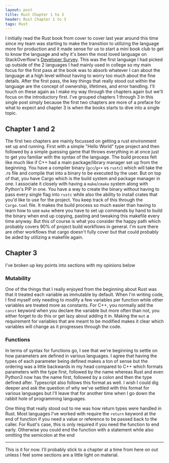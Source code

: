 ```yaml
---
layout: post
title: Rust Chapter 1 to 3
header: Rust Chapter 1 to 3
tags: Rust
---
```


I initially read the Rust book from cover to cover last year around this time
since my team was starting to make the transition to utilizing the language more
for production and it made sense for us to start a mini book club to get to know
the language and why it's been the most loved language on StackOverflow's
[Developer Survey](https://survey.stackoverflow.co/2022/#most-loved-dreaded-and-wanted-language-love-dread).
This was the first language I had picked up outside of the 2 languages I had
mainly used in college so my main focus for the first pass at the book was to
absorb whatever I can about the language at a high level without having to worry
too much about the fine details. After the first pass, the key things that
really stood out within the language are the concept of ownership, lifetimes,
and error handling. I'll touch on these again as I make my way through the
chapters again but we'll focus on the introductory first. I've grouped chapters
1 through 3 in this single post simply because the first two chapters are more
of a preface for what to expect and chapter 3 is when the books starts to dive
into a single topic.

## Chapter 1 and 2

The first two chapters are mainly focussed on getting a rust environment set up
and running. First with a simple "Hello World" type project and then followed by
a simple guessing game that throws everything in at once just to get you
familiar with the syntax of the language. The build process felt like much like
if C++ had a main package/library manager set up from the beginning. You have a
compiler binary (`gcc`/`g++` vs `rustc`) which will take the .rs file and
compile that into a binary to be executed by the user. But on top of that, you
have Cargo which is the build system and package manager in one. I associate it
closely with having a `make`/`cmake` system along with Python's PIP in one. You
have a way to create the binary without having to pass every single flag into
`rustc` while also the ability to install crates that you'd like to use for the
project. You keep track of this through the `Cargo.toml` file. It makes the
build process so much easier than having to learn how to use `make` where you
have to set up commands by hand to build the binary when end up copying, pasting
and tweaking this makefile every time anyway. But this of course is what you
consider the happy path which probably covers 90% of project build workflows in
general. I'm sure there are other workflows that cargo doesn't fully cover but
that could probably be aided by utilizing a makefile again.

## Chapter 3

I've broken up key points into sections with my opinions below

### Mutability

One of the things that I really enjoyed from the beginning about Rust was that
it treated each variable as immutable by default. When I'm writing code, I find
myself only needing to modify a few variables per function while other variables
are treated more as constants. For C++, you normally add the `const` keyword
when you declare the variable but more often than not, you either forget to do
this or get lazy about adding it in. Making the `mut` a requirement for
variables that are meant to be modified makes it clear which variables will
change as it progresses through the code.

### Functions

In terms of syntax for functions go, I see that we're beginning to settle on how
parameters are defined in various languages. I agree that having the types of
each parameter being defined makes a ton of sense but the ordering was a little
backwards in my head compared to C++ which formats parameters with the type
first, followed by the name whereas Rust and even Python3 now has the name
first, followed by a colon and then the type defined after. Typescript also
follows this format as well. I wish I could dig deeper and ask the question of
why we've settled with this format for various languages but I'll leave that for
another time when I go down the rabbit hole of programming languages.

One thing that really stood out to me was how return types were handled in Rust.
Most languages I've worked with require the `return` keyword at the end of
function if you need a value or reference to be passed back to the caller. For
Rust's case, this is only required if you need the function to end early.
Otherwise you could end the function with a statement while also omitting the
semicolon at the end

---

This is it for now. I'll probably stick to a chapter at a time from here on out
unless I feel some sections are a little light on material.
